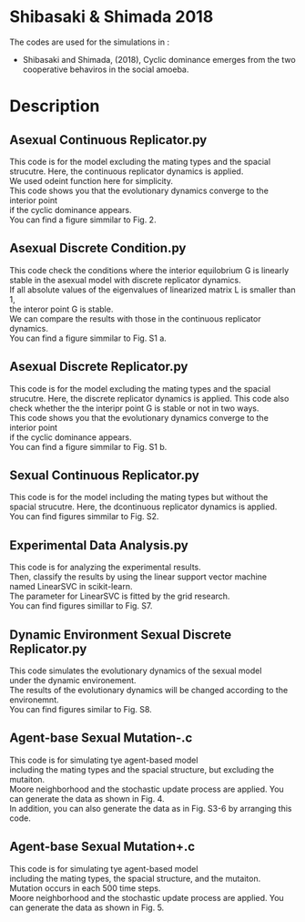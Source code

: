 # Shibasaki & Shimada 2018

The codes are used for the simulations in :
* Shibasaki and Shimada, (2018), Cyclic dominance emerges from 
the two cooperative behaviros in the social amoeba.

# Description  
## Asexual Continuous Replicator.py  
This code is for the model excluding the mating types and the spacial strucutre. 
Here, the continuous replicator dynamics is applied.   
We used odeint function here for simplicity.  
This code shows you that the evolutionary dynamics converge to the interior point  
if the cyclic dominance appears.  
You can find a figure simmilar to Fig. 2.  

## Asexual Discrete Condition.py  
This code check the conditions where the interior equilobrium G is linearly stable
in the asexual model with discrete replicator dynamics.  
If all absolute values of the eigenvalues of linearized matrix L is smaller than 1,  
the interor point G is stable.  
We can compare the results with those in the continuous replicator dynamics.  
You can find a figure simmilar to Fig. S1 a.  

## Asexual Discrete Replicator.py
This code is for the model excluding the mating types and the spacial strucutre. 
Here, the discrete replicator dynamics is applied. 
This code also check whether the the interipr point G is stable or not in two ways.     
This code shows you that the evolutionary dynamics converge to the interior point  
if the cyclic dominance appears.  
You can find a figure simmilar to Fig. S1 b. 

## Sexual Continuous Replicator.py  
This code is for the model including the mating types but without the spacial strucutre. 
Here, the dcontinuous replicator dynamics is applied.     
You can find figures simmilar to Fig. S2.  

## Experimental Data Analysis.py  
This code is for analyzing the experimental results.  
Then, classify the results by using the linear support vector machine  
named LinearSVC in scikit-learn.  
The parameter for LinearSVC is fitted by the grid research.  
You can find figures simillar to Fig. S7.

## Dynamic Environment Sexual Discrete Replicator.py  
This code simulates the evolutionary dynamics of the sexual model  
under the dynamic environement.  
The results of the evolutionary dynamics will be changed according to the environemnt.  
You can find figures similar to Fig. S8.

## Agent-base Sexual Mutation-.c  
This code is for simulating tye agent-based model  
including the mating types and the spacial structure, but excluding the mutaiton.  
Moore neighborhood and the stochastic update process are applied.
You can generate the data as shown in Fig. 4.  
In addition, you can also generate the data as in Fig. S3-6 by arranging this code.

## Agent-base Sexual Mutation+.c  
This code is for simulating tye agent-based model  
including the mating types, the spacial structure, and the mutaiton.  
Mutation occurs in each 500 time steps.  
Moore neighborhood and the stochastic update process are applied.
You can generate the data as shown in Fig. 5.  
